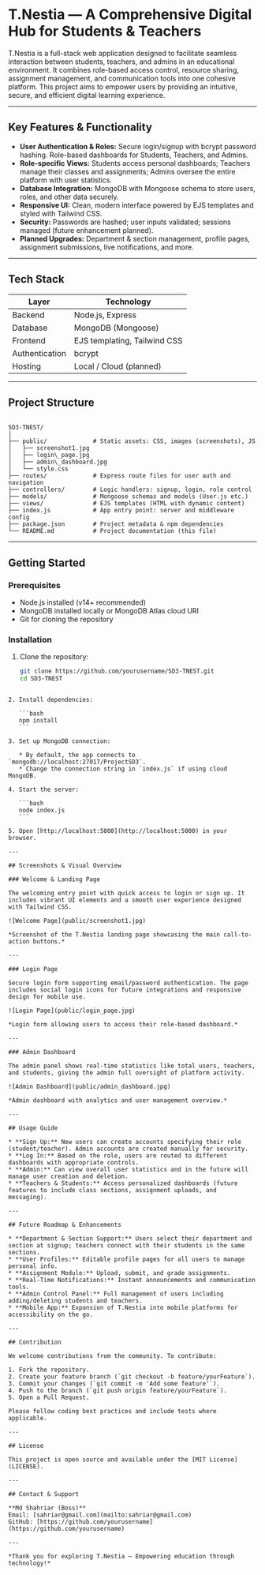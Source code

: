 # T.Nestia — A Comprehensive Digital Hub for Students & Teachers

T.Nestia is a full-stack web application designed to facilitate seamless interaction between students, teachers, and admins in an educational environment. It combines role-based access control, resource sharing, assignment management, and communication tools into one cohesive platform. This project aims to empower users by providing an intuitive, secure, and efficient digital learning experience.

---

## Key Features & Functionality

- **User Authentication & Roles:** Secure login/signup with bcrypt password hashing. Role-based dashboards for Students, Teachers, and Admins.
- **Role-specific Views:** Students access personal dashboards; Teachers manage their classes and assignments; Admins oversee the entire platform with user statistics.
- **Database Integration:** MongoDB with Mongoose schema to store users, roles, and other data securely.
- **Responsive UI:** Clean, modern interface powered by EJS templates and styled with Tailwind CSS.
- **Security:** Passwords are hashed; user inputs validated; sessions managed (future enhancement planned).
- **Planned Upgrades:** Department & section management, profile pages, assignment submissions, live notifications, and more.

---

## Tech Stack

| Layer          | Technology        |
|----------------|-------------------|
| Backend        | Node.js, Express  |
| Database       | MongoDB (Mongoose)|
| Frontend       | EJS templating, Tailwind CSS |
| Authentication | bcrypt            |
| Hosting        | Local / Cloud (planned) |

---

## Project Structure

```

SD3-TNEST/
│
├── public/             # Static assets: CSS, images (screenshots), JS
│   ├── screenshot1.jpg
│   ├── login\_page.jpg
│   ├── admin\_dashboard.jpg
│   └── style.css
├── routes/             # Express route files for user auth and navigation
├── controllers/        # Logic handlers: signup, login, role control
├── models/             # Mongoose schemas and models (User.js etc.)
├── views/              # EJS templates (HTML with dynamic content)
├── index.js            # App entry point: server and middleware config
├── package.json        # Project metadata & npm dependencies
└── README.md           # Project documentation (this file)

````

---

## Getting Started

### Prerequisites

- Node.js installed (v14+ recommended)
- MongoDB installed locally or MongoDB Atlas cloud URI
- Git for cloning the repository

### Installation

1. Clone the repository:
   ```bash
   git clone https://github.com/yourusername/SD3-TNEST.git
   cd SD3-TNEST
````

2. Install dependencies:

   ```bash
   npm install
   ```

3. Set up MongoDB connection:

   * By default, the app connects to `mongodb://localhost:27017/ProjectSD3`.
   * Change the connection string in `index.js` if using cloud MongoDB.

4. Start the server:

   ```bash
   node index.js
   ```

5. Open [http://localhost:5000](http://localhost:5000) in your browser.

---

## Screenshots & Visual Overview

### Welcome & Landing Page

The welcoming entry point with quick access to login or sign up. It includes vibrant UI elements and a smooth user experience designed with Tailwind CSS.

![Welcome Page](public/screenshot1.jpg)

*Screenshot of the T.Nestia landing page showcasing the main call-to-action buttons.*

---

### Login Page

Secure login form supporting email/password authentication. The page includes social login icons for future integrations and responsive design for mobile use.

![Login Page](public/login_page.jpg)

*Login form allowing users to access their role-based dashboard.*

---

### Admin Dashboard

The admin panel shows real-time statistics like total users, teachers, and students, giving the admin full oversight of platform activity.

![Admin Dashboard](public/admin_dashboard.jpg)

*Admin dashboard with analytics and user management overview.*

---

## Usage Guide

* **Sign Up:** New users can create accounts specifying their role (student/teacher). Admin accounts are created manually for security.
* **Log In:** Based on the role, users are routed to different dashboards with appropriate controls.
* **Admin:** Can view overall user statistics and in the future will manage user creation and deletion.
* **Teachers & Students:** Access personalized dashboards (future features to include class sections, assignment uploads, and messaging).

---

## Future Roadmap & Enhancements

* **Department & Section Support:** Users select their department and section at signup; teachers connect with their students in the same sections.
* **User Profiles:** Editable profile pages for all users to manage personal info.
* **Assignment Module:** Upload, submit, and grade assignments.
* **Real-Time Notifications:** Instant announcements and communication tools.
* **Admin Control Panel:** Full management of users including adding/deleting students and teachers.
* **Mobile App:** Expansion of T.Nestia into mobile platforms for accessibility on the go.

---

## Contribution

We welcome contributions from the community. To contribute:

1. Fork the repository.
2. Create your feature branch (`git checkout -b feature/yourFeature`).
3. Commit your changes (`git commit -m 'Add some feature'`).
4. Push to the branch (`git push origin feature/yourFeature`).
5. Open a Pull Request.

Please follow coding best practices and include tests where applicable.

---

## License

This project is open source and available under the [MIT License](LICENSE).

---

## Contact & Support

**Md Shahriar (Boss)**
Email: [sahriar@gmail.com](mailto:sahriar@gmail.com)
GitHub: [https://github.com/yourusername](https://github.com/yourusername)

---

*Thank you for exploring T.Nestia — Empowering education through technology!*
